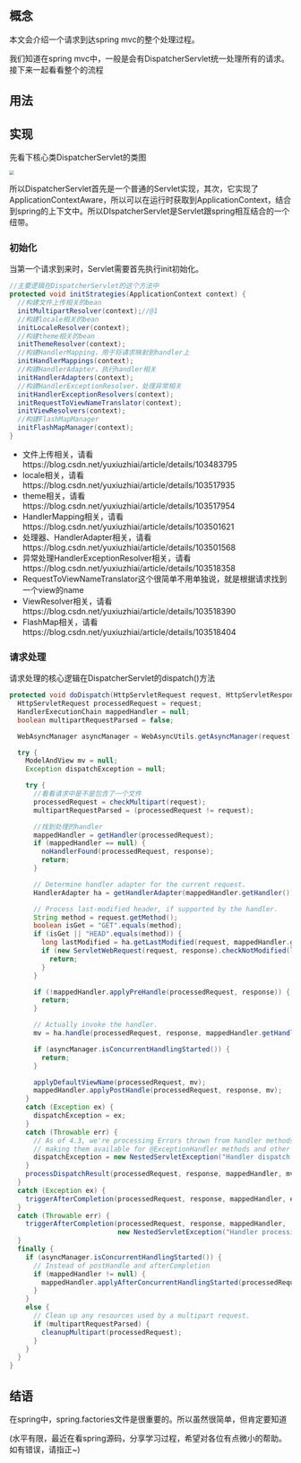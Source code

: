 ## 概念

本文会介绍一个请求到达spring mvc的整个处理过程。

我们知道在spring mvc中，一般是会有DispatcherServlet统一处理所有的请求。接下来一起看看整个的流程

## 用法



## 实现

先看下核心类DispatcherServlet的类图

<img src="/Users/didi/workspace/study/my-note/pic/DispatcherServlet.png" style="zoom:50%;" />

所以DispatcherServlet首先是一个普通的Servlet实现，其次，它实现了ApplicationContextAware，所以可以在运行时获取到ApplicationContext，结合到spring的上下文中。所以DIspatcherServlet是Servlet跟spring相互结合的一个纽带。

### 初始化

当第一个请求到来时，Servlet需要首先执行init初始化。

```java
//主要逻辑在DispatcherServlet的这个方法中
protected void initStrategies(ApplicationContext context) {
  //构建文件上传相关的bean
  initMultipartResolver(context);//@1
  //构建locale相关的bean
  initLocaleResolver(context);
  //构建theme相关的bean
  initThemeResolver(context);
  //构建HandlerMapping，用于将请求映射到handler上
  initHandlerMappings(context);
  //构建HandlerAdapter，执行handler相关
  initHandlerAdapters(context);
  //构建HandlerExceptionResolver，处理异常相关
  initHandlerExceptionResolvers(context);
  initRequestToViewNameTranslator(context);
  initViewResolvers(context);
  //构建FlashMapManager
  initFlashMapManager(context);
}
```

* 文件上传相关，请看https://blog.csdn.net/yuxiuzhiai/article/details/103483795
* locale相关，请看https://blog.csdn.net/yuxiuzhiai/article/details/103517935
* theme相关，请看https://blog.csdn.net/yuxiuzhiai/article/details/103517954
* HandlerMapping相关，请看https://blog.csdn.net/yuxiuzhiai/article/details/103501621
* 处理器、HandlerAdapter相关，请看https://blog.csdn.net/yuxiuzhiai/article/details/103501568
* 异常处理HandlerExceptionResolver相关，请看https://blog.csdn.net/yuxiuzhiai/article/details/103518358
* RequestToViewNameTranslator这个很简单不用单独说，就是根据请求找到一个view的name
* ViewResolver相关，请看https://blog.csdn.net/yuxiuzhiai/article/details/103518390
* FlashMap相关，请看https://blog.csdn.net/yuxiuzhiai/article/details/103518404

### 请求处理

请求处理的核心逻辑在DispatcherServlet的dispatch()方法

```java
protected void doDispatch(HttpServletRequest request, HttpServletResponse response) throws Exception {
  HttpServletRequest processedRequest = request;
  HandlerExecutionChain mappedHandler = null;
  boolean multipartRequestParsed = false;

  WebAsyncManager asyncManager = WebAsyncUtils.getAsyncManager(request);

  try {
    ModelAndView mv = null;
    Exception dispatchException = null;

    try {
      //看看请求中是不是包含了一个文件
      processedRequest = checkMultipart(request);
      multipartRequestParsed = (processedRequest != request);

      //找到处理的handler
      mappedHandler = getHandler(processedRequest);
      if (mappedHandler == null) {
        noHandlerFound(processedRequest, response);
        return;
      }

      // Determine handler adapter for the current request.
      HandlerAdapter ha = getHandlerAdapter(mappedHandler.getHandler());

      // Process last-modified header, if supported by the handler.
      String method = request.getMethod();
      boolean isGet = "GET".equals(method);
      if (isGet || "HEAD".equals(method)) {
        long lastModified = ha.getLastModified(request, mappedHandler.getHandler());
        if (new ServletWebRequest(request, response).checkNotModified(lastModified) && isGet) {
          return;
        }
      }

      if (!mappedHandler.applyPreHandle(processedRequest, response)) {
        return;
      }

      // Actually invoke the handler.
      mv = ha.handle(processedRequest, response, mappedHandler.getHandler());

      if (asyncManager.isConcurrentHandlingStarted()) {
        return;
      }

      applyDefaultViewName(processedRequest, mv);
      mappedHandler.applyPostHandle(processedRequest, response, mv);
    }
    catch (Exception ex) {
      dispatchException = ex;
    }
    catch (Throwable err) {
      // As of 4.3, we're processing Errors thrown from handler methods as well,
      // making them available for @ExceptionHandler methods and other scenarios.
      dispatchException = new NestedServletException("Handler dispatch failed", err);
    }
    processDispatchResult(processedRequest, response, mappedHandler, mv, dispatchException);
  }
  catch (Exception ex) {
    triggerAfterCompletion(processedRequest, response, mappedHandler, ex);
  }
  catch (Throwable err) {
    triggerAfterCompletion(processedRequest, response, mappedHandler,
                           new NestedServletException("Handler processing failed", err));
  }
  finally {
    if (asyncManager.isConcurrentHandlingStarted()) {
      // Instead of postHandle and afterCompletion
      if (mappedHandler != null) {
        mappedHandler.applyAfterConcurrentHandlingStarted(processedRequest, response);
      }
    }
    else {
      // Clean up any resources used by a multipart request.
      if (multipartRequestParsed) {
        cleanupMultipart(processedRequest);
      }
    }
  }
}
```



## 结语

在spring中，spring.factories文件是很重要的。所以虽然很简单，但肯定要知道

(水平有限，最近在看spring源码，分享学习过程，希望对各位有点微小的帮助。
如有错误，请指正~)
